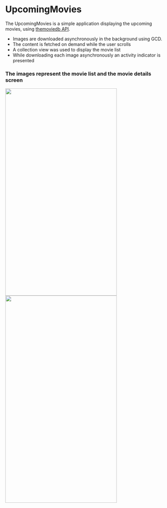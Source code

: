 # UpcomingMovies

The UpcomingMovies is a simple application displaying the upcoming movies, using [themoviedb API](https://www.themoviedb.org). 
- Images are downloaded asynchronously in the background using GCD.
- The content is fetched on demand while the user scrolls
- A collection view was used to display the movie list
- While downloading each image asynchronously an activity indicator is presented


### The images represent the movie list and the movie details screen

<p float="left">
  <img src="https://user-images.githubusercontent.com/55087937/92138254-6e8e6500-ee0e-11ea-8629-26afc0266deb.png" width="350" height="650">
  <img src="https://user-images.githubusercontent.com/55087937/92138434-a5647b00-ee0e-11ea-8706-8e4b64006d62.png" width="350" height="650"> 
</p>


